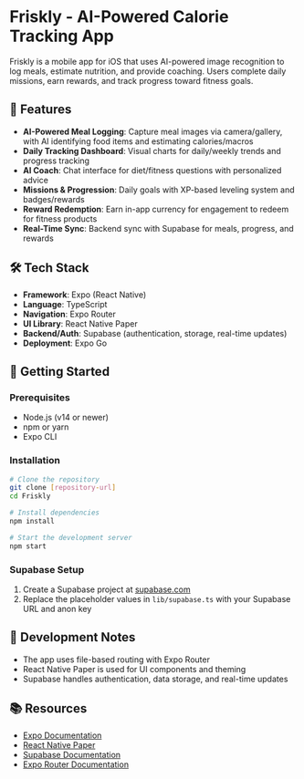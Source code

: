 # Friskly - AI-Powered Calorie Tracking App

Friskly is a mobile app for iOS that uses AI-powered image recognition to log meals, estimate nutrition, and provide coaching. Users complete daily missions, earn rewards, and track progress toward fitness goals.

## 🚀 Features

- **AI-Powered Meal Logging**: Capture meal images via camera/gallery, with AI identifying food items and estimating calories/macros
- **Daily Tracking Dashboard**: Visual charts for daily/weekly trends and progress tracking
- **AI Coach**: Chat interface for diet/fitness questions with personalized advice
- **Missions & Progression**: Daily goals with XP-based leveling system and badges/rewards
- **Reward Redemption**: Earn in-app currency for engagement to redeem for fitness products
- **Real-Time Sync**: Backend sync with Supabase for meals, progress, and rewards

## 🛠️ Tech Stack

- **Framework**: Expo (React Native)
- **Language**: TypeScript
- **Navigation**: Expo Router
- **UI Library**: React Native Paper
- **Backend/Auth**: Supabase (authentication, storage, real-time updates)
- **Deployment**: Expo Go

## 📱 Getting Started

### Prerequisites

- Node.js (v14 or newer)
- npm or yarn
- Expo CLI

### Installation

```sh
# Clone the repository
git clone [repository-url]
cd Friskly

# Install dependencies
npm install

# Start the development server
npm start
```

### Supabase Setup

1. Create a Supabase project at [supabase.com](https://supabase.com)
2. Replace the placeholder values in `lib/supabase.ts` with your Supabase URL and anon key

## 📝 Development Notes

- The app uses file-based routing with Expo Router
- React Native Paper is used for UI components and theming
- Supabase handles authentication, data storage, and real-time updates

## 📚 Resources

- [Expo Documentation](https://docs.expo.dev/)
- [React Native Paper](https://callstack.github.io/react-native-paper/)
- [Supabase Documentation](https://supabase.com/docs)
- [Expo Router Documentation](https://docs.expo.dev/router/introduction/)
